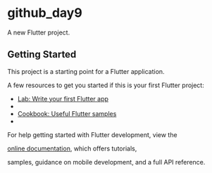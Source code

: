 # github_day9

A new Flutter project.

## Getting Started

This project is a starting point for a Flutter application.

A few resources to get you started if this is your first Flutter project:

- [Lab: Write your first Flutter app](https://docs.flutter.dev/get-started/codelab)
- 
- [Cookbook: Useful Flutter samples](https://docs.flutter.dev/cookbook)
- 
For help getting started with Flutter development, view the

[online documentation](https://docs.flutter.dev/), which offers tutorials,

samples, guidance on mobile development, and a full API reference.

